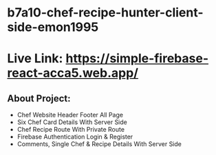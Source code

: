 # b7a10-chef-recipe-hunter-client-side-emon1995

# Live Link: https://simple-firebase-react-acca5.web.app/

## About Project:

- Chef Website Header Footer All Page
- Six Chef Card Details With Server Side
- Chef Recipe Route With Private Route
- Firebase Authentication Login & Register
- Comments, Single Chef & Recipe Details With Server Side
